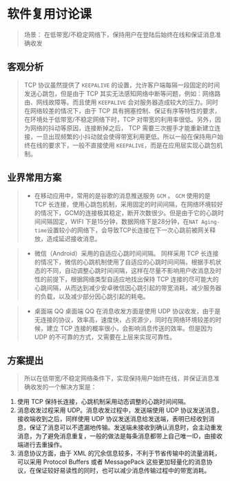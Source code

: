 # 软件复用讨论课

>场景： 在低带宽/不稳定网络下，保持用户在登陆后始终在线和保证消息准确收发

## 客观分析
>TCP  协议虽然提供了 `KEEPALIVE` 的设置，允许客户端每隔一段固定的时间发送心跳包，但是由于  TCP 其实无法感知网络中断等问题，例如：网络路由、网线故障等。而且使用 `KEEPALIVE` 会对服务器造成较大的压力。同时在网络较差的情况下，由于  TCP  具有拥塞控制、保证有序等特性的要求，在环境处于低带宽/不稳定网络下时，TCP 对带宽的利用率很低。另外，因为网络的抖动等原因，连接断掉之后， TCP  需要三次握手才能重新建立连接，一旦出现频繁的小抖动就会使得带宽利用更低。所以一般在保持用户始终在线的要求下，一般不直接使用 `KEEPALIVE`，而是在应用层实现心跳包机制。

## 业界常用方案
>- 在移动应用中，常用的是谷歌的消息推送服务 `GCM` 。
`GCM` 使用的是 TCP 长连接，使用心跳包机制，采用固定的时间间隔，在网络环境较好的情况下，GCM的连接极其稳定，断开次数很少。但是由于它的心跳时间间隔固定，WIFI 下是15分钟，数据网络下是28分钟，在`NAT Aging-time`设置较小的网络下，会导致TCP长连接在下一次心跳前被网关释放，造成延迟接收消息。

>- 微信（Android）采用的自适应心跳时间间隔。
同样采用 TCP 长连接的情况下，微信的心跳机制使用了自适应的心跳时间间隔，根据手机状态的不同，自动调整心跳时间间隔，这样在尽量不影响用户收消息及时性的前提下，根据网络类型自适应地找出保持 TCP 连接的尽可能大的心跳间隔，从而达到减少安卓微信因心跳引起的带宽消耗，减少服务器的负载，以及减少部分因心跳引起的耗电。

>- 桌面端 QQ
桌面端 QQ 在消息收发方面是使用 UDP 协议收发，由于是无连接的协议，效率高，速度快，占资源少，同时在网络环境较差的时候，建立 TCP 连接的概率很小，会影响消息传送的效率。但是因为 UDP 的不可靠的方式，又需要在上层来实现可靠性。

## 方案提出
>  所以在低带宽/不稳定网络条件下，实现保持用户始终在线，并保证消息准确收发的一个解决方案是：
1. 使用 TCP 保持长连接，心跳机制采用动态调整的心跳时间间隔。
2. 消息收发过程采用 UDP。消息收发过程中，发送端使用 UDP 协议发送消息，接收端收到之后，同样使用 UDP 协议发送消息给发送端，表明已经收到消息，保证了消息可以不遗漏地传输。发送端未接收到确认消息时，会主动重发消息，为了避免消息重复，一般的做法是每条消息都带上自己唯一ID，由接收端进行去重操作。
3. 消息协议方面，由于 XML 的冗余信息较多，不利于节省传输中的流量消耗，可以采用 Protocol Buffers 或者 MessagePack 这些更加轻量化的消息协议，在保证较好易读性的同时，也可以减少消息传输过程中的带宽消耗。






